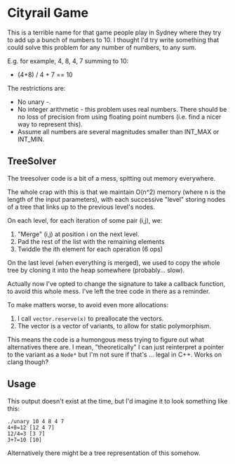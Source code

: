 Cityrail Game
=============

This is a terrible name for that game people play in Sydney where they try
to add up a bunch of numbers to 10. I thought I'd try write something that
could solve this problem for any number of numbers, to any sum.

E.g. for example, 4, 8, 4, 7 summing to 10:

- (4+8) / 4 + 7 == 10

The restrictions are:
- No unary -.
- No integer arithmetic - this problem uses real numbers. There should be no
  loss of precision from using floating point numbers (i.e. find a nicer way
  to represent this).
- Assume all numbers are several magnitudes smaller than INT\_MAX or INT\_MIN.

TreeSolver
-----

The treesolver code is a bit of a mess, spitting out memory everywhere.

The whole crap with this is that we maintain O(n^2) memory (where n is the length
of the input parameters), with each successive "level" storing nodes of a tree
that links up to the previous level's nodes.

On each level, for each iteration of some pair (i,j), we:
1. "Merge" (i,j) at position i on the next level.
2. Pad the rest of the list with the remaining elements
3. Twiddle the ith element for each operation (6 ops)

On the last level (when everything is merged), we used to copy the whole tree by
cloning it into the heap somewhere (probably... slow).

Actually now I've opted to change the signature to take a callback function, to
avoid this whole mess. I've left the tree code in there as a reminder.

To make matters worse, to avoid even more allocations:
1. I call `vector.reserve(x)` to preallocate the vectors.
2. The vector is a vector of variants, to allow for static polymorphism.

This means the code is a humongous mess trying to figure out what alternatives
there are. I mean, "theoretically" I can just reinterpret a pointer to the
variant as a `Node*` but I'm not sure if that's ... legal in C++. Works on
clang though?

Usage
------

This output doesn't exist at the time, but I'd imagine it to look something
like this:

```
./unary 10 4 8 4 7
4+8=12 [12 4 7]
12/4=3 [3 7]
3+7=10 [10]
```

Alternatively there might be a tree representation of this somehow.
